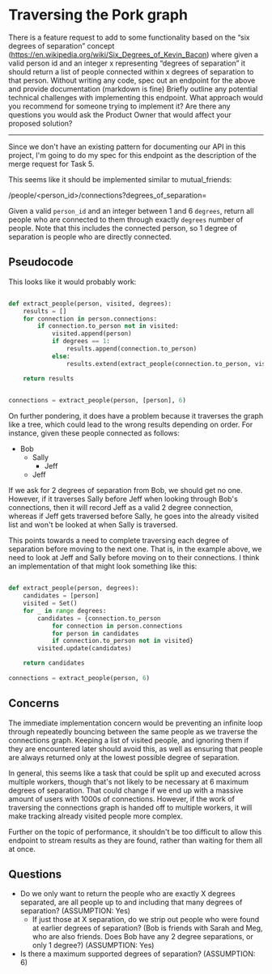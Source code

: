 Traversing the Pork graph
======

There is a feature request to add to some functionality based on the “six degrees of separation” concept (https://en.wikipedia.org/wiki/Six_Degrees_of_Kevin_Bacon) where given a valid person id and an integer x representing “degrees of separation” it should return a list of people connected within x degrees of separation to that person.
    Without writing any code, spec out an endpoint for the above and provide documentation (markdown is fine)
    Briefly outline any potential technical challenges with implementing this endpoint. What approach would you recommend for someone trying to implement it? Are there any questions you would ask the Product Owner that would affect your proposed solution?

----

Since we don't have an existing pattern for documenting our API in this project, I'm going to do my spec for this endpoint as the description of the merge request for Task 5.

This seems like it should be implemented similar to mutual_friends:

/people/<person_id>/connections?degrees_of_separation=<degrees>

Given a valid `person_id` and an integer between 1 and 6 `degrees`, return all people who are connected to them through exactly `degrees` number of people. Note that this includes the connected person, so 1 degree of separation is people who are directly connected.

Pseudocode
----

This looks like it would probably work:

```python

def extract_people(person, visited, degrees):
    results = []
    for connection in person.connections:
        if connection.to_person not in visited:
            visited.append(person)
            if degrees == 1:
                results.append(connection.to_person)
            else:
                results.extend(extract_people(connection.to_person, visited, degrees-1))

    return results
            

connections = extract_people(person, [person], 6)
```

On further pondering, it does have a problem because it traverses the graph like a tree, which could lead to the wrong results depending on order. For instance, given these people connected as follows:

 - Bob
   - Sally
     - Jeff
   - Jeff

If we ask for 2 degrees of separation from Bob, we should get no one. However, if it traverses Sally before Jeff when looking through Bob's connections, then it will record Jeff as a valid 2 degree connection, whereas if Jeff gets traversed before Sally, he goes into the already visited list and won't be looked at when Sally is traversed.

This points towards a need to complete traversing each degree of separation before moving to the next one. That is, in the example above, we need to look at Jeff and Sally before moving on to their connections. I think an implementation of that might look something like this:

```python

def extract_people(person, degrees):
    candidates = [person]
    visited = Set()
    for _ in range degrees:
        candidates = {connection.to_person
            for connection in person.connections
            for person in candidates
            if connection.to_person not in visited}
        visited.update(candidates)

    return candidates
            
connections = extract_people(person, 6)
```


Concerns
----

The immediate implementation concern would be preventing an infinite loop through repeatedly bouncing between the same people as we traverse the connections graph. Keeping a list of visited people, and ignoring them if they are encountered later should avoid this, as well as ensuring that people are always returned only at the lowest possible degree of separation. 

In general, this seems like a task that could be split up and executed across multiple workers, though that's not likely to be necessary at 6 maximum degrees of separation. That could change if we end up with a massive amount of users with 1000s of connections. However, if the work of traversing the connections graph is handed off to multiple workers, it will make tracking already visited people more complex.

Further on the topic of performance, it shouldn't be too difficult to allow this endpoint to stream results as they are found, rather than waiting for them all at once.

Questions
----

 - Do we only want to return the people who are exactly X degrees separated, are all people up to and including that many degrees of separation? (ASSUMPTION: Yes)
   - If just those at X separation, do we strip out people who were found at earlier degrees of separation? (Bob is friends with Sarah and Meg, who are also friends. Does Bob have any 2 degree separations, or only 1 degree?) (ASSUMPTION: Yes)
 - Is there a maximum supported degrees of separation? (ASSUMPTION: 6)